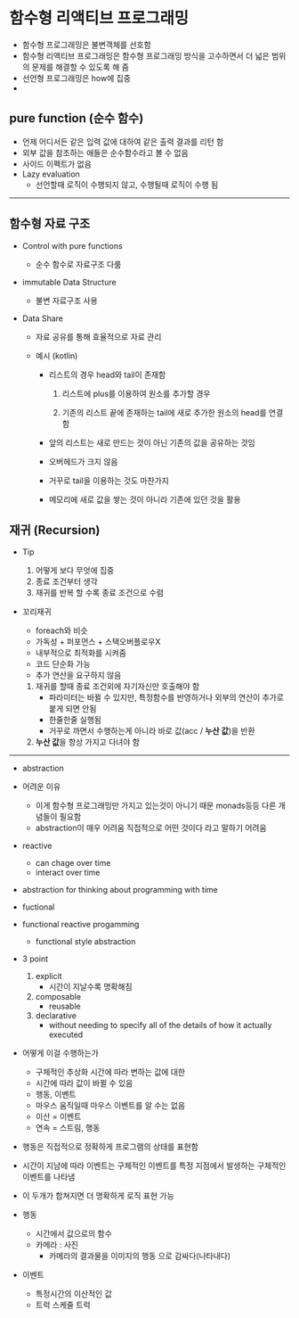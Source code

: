 # 함수형 리액티브 프로그래밍

- 함수형 프로그래밍은 불변객체를 선호함
- 함수형 리액티브 프로그래밍은 함수형 프로그래밍 방식을 고수하면서 더 넓은 범위의 문제를 해결할 수 있도록 해 줌
- 선언형 프로그래밍은 how에 집중
- 

## pure function (순수 함수)

- 언제 어디서든 같은 입력 값에 대하여 같은 출력 결과를 리턴 함
- 외부 값을 참조하는 애들은 순수함수라고 볼 수 없음
- 사이드 이펙트가 없음
- Lazy evaluation
  - 선언할때 로직이 수행되지 않고, 수행될때 로직이 수행 됨

---

## 함수형 자료 구조

- Control with pure functions

  - 순수 함수로 자료구조 다룸

- immutable Data Structure

  - 불변 자료구조 사용

- Data Share

  - 자료 공유를 통해 효율적으로 자료 관리

  - 예시 (kotlin)

    - 리스트의 경우 head와 tail이 존재함

      1. 리스트에 plus를 이용하여 원소를 추가할 경우

      2. 기존의 리스트 끝에 존재하는 tail에 새로 추가한 원소의 head를 연결함

    - 앞의 리스트는 새로 만드는 것이 아닌 기존의 값을 공유하는 것임

    - 오버헤드가 크지 않음

    - 거꾸로 tail을 이용하는 것도 마찬가지

    - 메모리에 새로 값을 쌓는 것이 아니라 기존에 있던 것을 활용

## 재귀 (Recursion)

- Tip

  1. 어떻게 보다 무엇에 집중
  2. 종료 조건부터 생각
  3. 재귀를 반복 할 수록 종료 조건으로 수렴

- 꼬리재귀

  - foreach와 비슷
  - 가독성 + 퍼포먼스 + 스택오버플로우X 
  - 내부적으로 최적화를 시켜줌
  - 코드 단순화 가능
  - 추가 연산을 요구하지 않음

  1. 재귀를 할때 종료 조건외에 자기자신만 호출해야 함
     - 파라미터는 바뀔 수 있지만, 특정함수를 반영하거나 외부의 연산이 추가로 붙게 되면 안됨
     - 한줄한줄 실행됨
     - 거꾸로 까면서 수행하는게 아니라 바로 값(acc / **누산 값**)을 반환
  2. **누산 값**을 항상 가지고 다녀야 함

---

- abstraction
- 어려운 이유
  - 이게 함수형 프로그래밍만 가지고 있는것이 아니기 때문 monads등등 다른 개념들이 필요함
  - abstraction이 매우 어려움 직접적으로 어떤 것이다 라고 말하기 어려움
- reactive
  - can chage over time
  - interact over time
- abstraction for thinking about programming with time
- fuctional
- functional reactive progamming
  - functional style abstraction
- 3 point
  1. explicit
     - 시간이 지날수록 명확해짐
  2. composable
     - reusable
  3. declarative
     - without needing to specify all of the details of how it actually executed
- 어떻게 이걸 수행하는가
  - 구체적인 추상화 시간에 따라 변하는 값에 대한
  - 시간에 따라 값이 바뀔 수 있음
  - 행동, 이벤트
  -  마우스 움직일때 마우스 이벤트를 알 수는 없음
  - 이산 = 이벤트
  - 연속 = 스트림, 행동
- 행동은 직접적으로 정확하게 프로그램의 상태를 표현함
- 시간이 지남에 따라 이벤트는 구체적인 이벤트를 특정 지점에서 발생하는 구체적인 이벤트를 나타냄
- 이 두개가 합쳐지면 더 명확하게 로직 표현 가능

- 행동
  - 시간에서 값으로의 함수
  - 카메라 : 사진
    - 카메라의 결과물을 이미지의 행동 으로 감싸다(나타내다)
- 이벤트
  - 특정시간의 이산적인 값
  - 트럭 스케줄 트럭